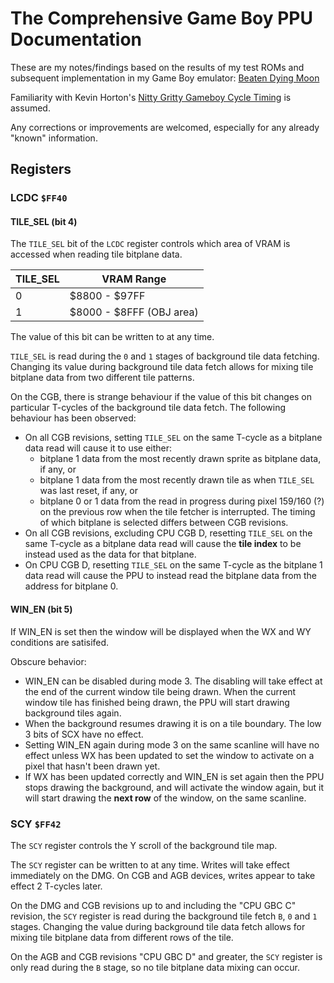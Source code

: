 # The Comprehensive Game Boy PPU Documentation

These are my notes/findings based on the results of my test ROMs and subsequent implementation in my Game Boy emulator: [Beaten Dying Moon](https://mattcurrie.com/bdm-demo/)

Familiarity with Kevin Horton's [Nitty Gritty Gameboy Cycle Timing](http://blog.kevtris.org/blogfiles/Nitty%20Gritty%20Gameboy%20VRAM%20Timing.txt) is assumed.  

Any corrections or improvements are welcomed, especially for any already "known" information.

## Registers

### LCDC `$FF40`

#### TILE_SEL (bit 4)

The `TILE_SEL` bit of the `LCDC` register controls which area of VRAM is accessed when reading tile bitplane data.

| TILE_SEL | VRAM Range               |
| -------- | ------------------------ |
|        0 | $8800 - $97FF            |
|        1 | $8000 - $8FFF (OBJ area) |

The value of this bit can be written to at any time.

`TILE_SEL` is read during the `0` and `1` stages of background tile data fetching. Changing its value during background tile data fetch allows for mixing tile bitplane data from two different tile patterns.

On the CGB, there is strange behaviour if the value of this bit changes on particular T-cycles of the background tile data fetch. The following behaviour has been observed:

- On all CGB revisions, setting `TILE_SEL` on the same T-cycle as a bitplane data read will cause it to use either:
  - bitplane 1 data from the most recently drawn sprite as bitplane data, if any, or
  - bitplane 1 data from the most recently drawn tile as when `TILE_SEL` was last reset, if any, or
  - bitplane 0 or 1 data from the read in progress during pixel 159/160 (?) on the previous row when the tile fetcher is interrupted. The timing of which bitplane is selected differs between CGB revisions.
- On all CGB revisions, excluding CPU CGB D, resetting `TILE_SEL` on the same T-cycle as a bitplane data read will cause the **tile index** to be instead used as the data for that bitplane.
- On CPU CGB D, resetting `TILE_SEL` on the same T-cycle as the bitplane 1 data read will cause the PPU to instead read the bitplane data from the address for bitplane 0.

#### WIN_EN (bit 5)

If WIN_EN is set then the window will be displayed when the WX and WY conditions are satisifed.

Obscure behavior:

- WIN_EN can be disabled during mode 3.  The disabling will take effect at the end of the current window tile being drawn. When the current window tile has finished being drawn, the PPU will start drawing background tiles again.
- When the background resumes drawing it is on a tile boundary. The low 3 bits of SCX have no effect. 
- Setting WIN_EN again during mode 3 on the same scanline will have no effect unless WX has been updated to set the window to activate on a pixel that hasn't been drawn yet.
- If WX has been updated correctly and WIN_EN is set again then the PPU stops drawing the background, and will activate the window again, but it will start drawing the **next row** of the window, on the same scanline.

### SCY `$FF42`

The `SCY` register controls the Y scroll of the background tile map.  

The `SCY` register can be written to at any time. Writes will take effect immediately on the DMG. On CGB and AGB devices, writes appear to take effect 2 T-cycles later.

On the DMG and CGB revisions up to and including the "CPU GBC C" revision, the `SCY` register is read during the background tile fetch `B`, `0` and `1` stages. Changing the value during background tile data fetch allows for mixing tile bitplane data from different rows of the tile.

On the AGB and CGB revisions "CPU GBC D" and greater, the `SCY` register is only read during the `B` stage, so no tile bitplane data mixing can occur.



